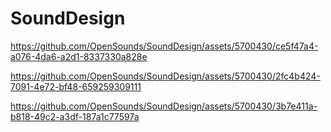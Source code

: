 # SoundDesign


https://github.com/OpenSounds/SoundDesign/assets/5700430/ce5f47a4-a076-4da6-a2d1-8337330a828e



https://github.com/OpenSounds/SoundDesign/assets/5700430/2fc4b424-7091-4e72-bf48-659259309111



https://github.com/OpenSounds/SoundDesign/assets/5700430/3b7e411a-b818-49c2-a3df-187a1c77597a

